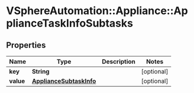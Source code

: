 # VSphereAutomation::Appliance::ApplianceTaskInfoSubtasks

## Properties
Name | Type | Description | Notes
------------ | ------------- | ------------- | -------------
**key** | **String** |  | [optional] 
**value** | [**ApplianceSubtaskInfo**](ApplianceSubtaskInfo.md) |  | [optional] 


